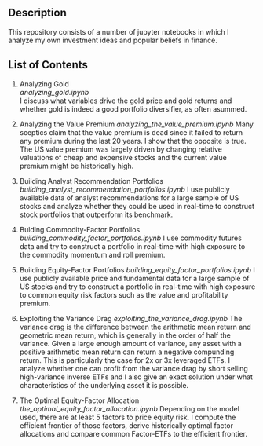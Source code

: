 ## Description
This repository consists of a number of jupyter notebooks in which I analyze my own investment ideas and popular beliefs in finance.

## List of Contents

1. Analyzing Gold  
*analyzing_gold.ipynb*  
I discuss what variables drive the gold price and gold returns and whether gold is indeed a good portfolio diversifier, as often asummed.

2. Analyzing the Value Premium
*analyzing_the_value_premium.ipynb*
Many sceptics claim that the value premium is dead since it failed to return any premium during the last 20 years. I show that the opposite is true. The US value premium was largely driven by changing relative valuations of cheap and expensive stocks and the current value premium might be historically high.

3. Building Analyst Recommendation Portfolios
*building_analyst_recommendation_portfolios.ipynb*
I use publicly available data of analyst recommendations for a large sample of US stocks and analyze whether they could be used in real-time to construct stock portfolios that outperform its benchmark.

4. Bulding Commodity-Factor Portfolios
*building_commodity_factor_portfolios.ipynb*
I use commodity futures data and try to construct a portfolio in real-time with high exposure to the commodity momentum and roll premium.

5. Building Equity-Factor Portfolios
*building_equity_factor_portfolios.ipynb*
I use publicly available price and fundamental data for a large sample of US stocks and try to construct a portfolio in real-time with high exposure to common equity risk factors such as the value and profitability premium.

6. Exploiting the Variance Drag
*exploiting_the_variance_drag.ipynb*
The variance drag is the difference between the arithmetic mean return and geometric mean return, which is generally in the order of half the variance.
Given a large enough amount of variance, any asset with a positive arithmetic mean return can return a negative compunding return. This is particularly the case for 2x or 3x leveraged ETFs. I analyze whether one can profit from the variance drag by short selling high-variance inverse ETFs and I also give an exact solution under what characteristics of the underlying asset it is possible.

7. The Optimal Equity-Factor Allocation
*the_optimal_equity_factor_allocation.ipynb*
Depending on the model used, there are at least 5 factors to price equity risk. I compute the efficient frontier of those factors, derive historically optimal factor allocations and compare common Factor-ETFs to the efficient frontier.
